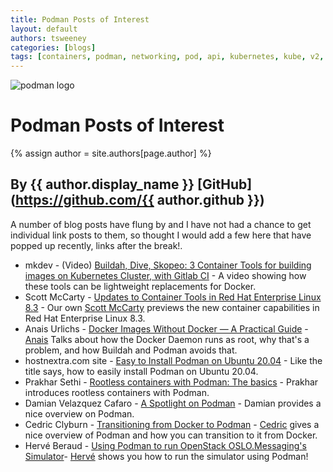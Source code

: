```yaml
---
title: Podman Posts of Interest 
layout: default
authors: tsweeney  
categories: [blogs]
tags: [containers, podman, networking, pod, api, kubernetes, kube, v2, hpc, windows, mac]
---
```

![podman logo](https://podman.io/images/podman.svg)

# Podman Posts of Interest 
{% assign author = site.authors[page.author] %}
## By {{ author.display_name }} [GitHub](https://github.com/{{ author.github }})

A number of blog posts have flung by and I have not had a chance to get individual
link posts to them, so thought I would add a few here that have popped up recently,
links after the break!.

<!--readmore-->
  *  mkdev - (Video) [Buildah, Dive, Skopeo: 3 Container Tools for building images on Kubernetes Cluster, with Gitlab CI](https://www.youtube.com/watch?v=aViKsSEGwOc&feature=emb_logo) - A video showing how these tools can be lightweight replacements for Docker.
  *  Scott McCarty - [Updates to Container Tools in Red Hat Enterprise Linux 8.3](https://www.redhat.com/en/blog/updates-container-tools-red-hat-enterprise-linux-83) - Our own [Scott McCarty](https://twitter.com/fatherlinux) previews the new container capabilities in Red Hat Enterprise Linux 8.3.
  *  Anais Urlichs - [Docker Images Without Docker — A Practical Guide](https://codefresh.io/devops/docker-images-without-docker-practical-guide/) - [Anais](https://codefresh.io/author/anais-codefresh/) Talks about how the Docker Daemon runs as root, why that's a problem, and how Buildah and Podman avoids that.
  * hostnextra.com site - [Easy to Install Podman on Ubuntu 20.04](https://www.hostnextra.com/kb/easy-to-install-podman-on-ubuntu-20-04/) - Like the title says, how to easily install Podman on Ubuntu 20.04.
  * Prakhar Sethi - [Rootless containers with Podman: The basics](https://developers.redhat.com/blog/2020/09/25/rootless-containers-with-podman-the-basics/) - Prakhar introduces rootless containers with Podman.
  * Damian Velazquez Cafaro - [A Spotlight on Podman](https://caylent.com/spotlight-on-podman) - Damian provides a nice overview on Podman.
  * Cedric Clyburn - [Transitioning from Docker to Podman](https://developers.redhat.com/blog/2020/11/19/transitioning-from-docker-to-podman/?utm_campaign=VSHNtimer&utm_content=147487702&utm_medium=social&utm_source=twitter&hss_channel=tw-2851142013) - [Cedric](https://developers.redhat.com/blog/author/cclyburn/) gives a nice overview of Podman and how you can transition to it from Docker.
  * Hervé Beraud - [Using Podman to run OpenStack OSLO.Messaging's Simulator](https://herve.beraud.io/openstack/oslo.messaging/podman/rabbitmq/2020/12/04/using-podman-to-run-openstack-oslo-messaging-simulator.html)- [Hervé](https://herve.beraud.io/) shows you how to run the simulator using Podman! 
